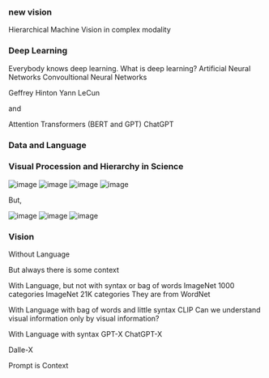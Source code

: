 ### new vision
Hierarchical Machine Vision in complex modality

### Deep Learning
Everybody knows deep learning.
What is deep learning?
Artificial Neural Networks
Convoultional Neural Networks

Geffrey Hinton
Yann LeCun

and 

Attention
Transformers
(BERT and GPT)
ChatGPT

### Data and Language

### Visual Procession and Hierarchy in Science
![image](https://github.com/Vallum/new_vision/assets/30591790/450dc1d4-f03d-4c78-8eb4-61689015e67f)
![image](https://github.com/Vallum/new_vision/assets/30591790/2f9cd41c-ae47-439a-910f-b8c4ca975f0b)
![image](https://github.com/Vallum/new_vision/assets/30591790/103c2bbc-6f83-496c-9a28-71a9c536856f)
![image](https://github.com/Vallum/new_vision/assets/30591790/f7dd523b-5da6-4e91-867d-6953fc8146a6)

But,

![image](https://github.com/Vallum/new_vision/assets/30591790/1df509e9-36e5-4723-ab24-771c39a93aec)
![image](https://github.com/Vallum/new_vision/assets/30591790/55858ea9-afba-4978-8399-5b6772c112bd)
![image](https://github.com/Vallum/new_vision/assets/30591790/7d021750-babd-437d-a700-523dab2fa1e2)

### Vision

Without Language

But always there is some context

With Language, but not with syntax or bag of words
ImageNet 1000 categories
ImageNet 21K categories
They are from WordNet

With Language with bag of words and little syntax
CLIP
Can we understand visual information only by visual information?

With Language with syntax
GPT-X
ChatGPT-X

Dalle-X

Prompt is Context
